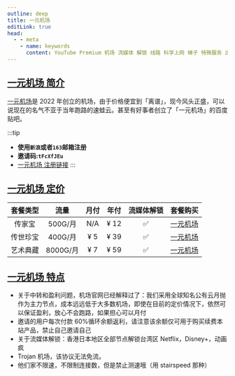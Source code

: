 ```yaml
---
outline: deep
title: 一元机场
editLink: true
head:
  - - meta
    - name: keywords
      content: YouTube Premium 机场 流媒体 解锁 线路 科学上网 梯子 特殊服务 出国服务 奈飞 Netflix 迪士尼 YouTube 油管 hulu 一元机场 FlyingBird Bridge the Wise HBO Max Spotify 奈飞小铺 蜜糖商店 银河录像局
---
```


## [一元机场 简介](https://xn--4gq62f52gdss.art/#/register?code=tFcXfJEu)

[一元机场](https://xn--4gq62f52gdss.art/#/register?code=tFcXfJEu)是 2022 年创立的机场，由于价格便宜到「离谱」，现今风头正盛，可以说现在的名气不亚于当年跑路的速蛙云。甚至有好事者创立了「一元机场」的百度贴吧。

:::tip

- **使用`新浪`或者`163`邮箱注册**
- **邀请码:`tFcXfJEu`**
- [一元机场 注册链接](https://xn--4gq62f52gdss.art/#/register?code=tFcXfJEu)
  :::

## [一元机场 定价](https://xn--4gq62f52gdss.art/#/register?code=tFcXfJEu)

| 套餐类型 |   流量   | 月付 | 年付 | 流媒体解锁 |                             套餐购买                              |
| :------: | :------: | :--: | :--: | :--------: | :---------------------------------------------------------------: |
|  传家宝  | 500G/月  | N/A  | ¥ 12 |     ✅     | [一元机场](https://xn--4gq62f52gdss.art/#/register?code=tFcXfJEu) |
| 传世珍宝 | 400G/月  | ¥ 5  | ¥ 39 |     ✅     | [一元机场](https://xn--4gq62f52gdss.art/#/register?code=tFcXfJEu) |
| 艺术典藏 | 8000G/月 | ¥ 7  | ¥ 59 |     ✅     | [一元机场](https://xn--4gq62f52gdss.art/#/register?code=tFcXfJEu) |

## [一元机场 特点](https://xn--4gq62f52gdss.art/#/register?code=tFcXfJEu)

- 关于中转和盈利问题，机场官网已经解释过了：我们采用全球知名公有云月抛作为主力节点，成本远远低于大多数机场，即使在目前的定价情况下，依然可以保证盈利，放心不会跑路，如果担心可以月付
- 邀请的用户每次付款 60%循环余额返利，请注意该余额仅可用于购买续费本站产品，禁止自己邀请自己
- 关于流媒体解锁：香港日本地区全部节点解锁台湾区 Netflix，Disney+，动画疯
- Trojan 机场，该协议无法免流。
- 他们家不限速，不限制连接数，但是禁止测速哦（用 stairspeed 那种）
